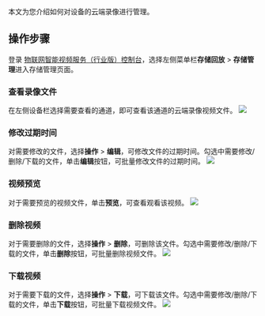 

本文为您介绍如何对设备的云端录像进行管理。

## 操作步骤
登录 [物联网智能视频服务（行业版）控制台](https://console.cloud.tencent.com/iot-video-industry)，选择左侧菜单栏**存储回放** > **存储管理**进入存储管理页面。



### 查看录像文件

在左侧设备栏选择需要查看的通道，即可查看该通道的云端录像视频文件。
![](https://main.qcloudimg.com/raw/53a0f6a509a1d876df3c0c855bee6811.png)
 

### 修改过期时间

对需要修改的文件，选择**操作** > **编辑**，可修改文件的过期时间。勾选中需要修改/删除/下载的文件，单击**编辑**按钮，可批量修改文件的过期时间。
![](https://main.qcloudimg.com/raw/f1362eb26a087755c2e356e7e2706cd7.png)
 

### 视频预览

对于需要预览的视频文件，单击**预览**，可查看观看该视频。
![](https://main.qcloudimg.com/raw/04b88aa0c720ea4de9a4b2b7522d4473.png)

 

### 删除视频

对于需要删除的文件，选择**操作** > **删除**，可删除该文件。勾选中需要修改/删除/下载的文件，单击**删除**按钮，可批量删除视频文件。
![](https://main.qcloudimg.com/raw/3d3d4a225a9c51b8af2fb3f6107e1f65.png)
 

### 下载视频

对于需要下载的文件，选择**操作** > **下载**，可下载该文件。勾选中需要修改/删除/下载的文件，单击**下载**按钮，可批量下载视频文件。
![](https://main.qcloudimg.com/raw/1c0bb883b9638d0312e0e9dffd472979.png)

